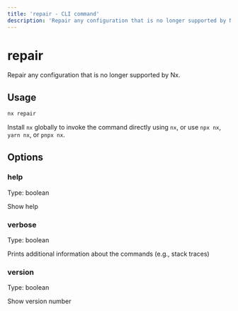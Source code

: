```yaml
---
title: 'repair - CLI command'
description: 'Repair any configuration that is no longer supported by Nx.'
---
```


# repair

Repair any configuration that is no longer supported by Nx.

## Usage

```bash
nx repair
```

Install `nx` globally to invoke the command directly using `nx`, or use `npx nx`, `yarn nx`, or `pnpx nx`.

## Options

### help

Type: boolean

Show help

### verbose

Type: boolean

Prints additional information about the commands (e.g., stack traces)

### version

Type: boolean

Show version number

